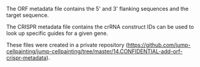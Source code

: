 The ORF metadata file contains the 5' and 3' flanking sequences and the target sequence.

The CRISPR metadata file contains the crRNA construct IDs can be used to look up specific guides for a given gene.  

These files were created in a private repository (https://github.com/jump-cellpainting/jump-cellpainting/tree/master/14.CONFIDENTIAL-add-orf-crispr-metadata).